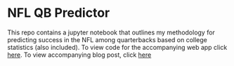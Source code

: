 # NFL QB Predictor
This repo contains a jupyter notebook that outlines my methodology for  predicting success in the NFL among quarterbacks based on college statistics (also included). To view code for the accompanying web app click [here](https://github.com/steve122192/dash-app). To view accompanying blog post, click [here](https://medium.com/@sgreiss92/predicting-the-next-nfl-superstar-6308b9cf7af7?source=friends_link&sk=44289812d8171ea3b5bc7cd21589a602)




